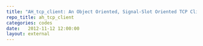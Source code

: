 ```yaml
---
title: "AH_tcp_client: An Object Oriented, Signal-Slot Oriented TCP Client for C++"
repo_title: ah_tcp_client
categories: codes
date:   2012-11-12 12:00:00
layout: external
---
```

